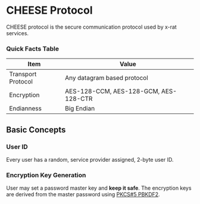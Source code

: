 # CHEESE Protocol

CHEESE protocol is the secure communication protocol used by x-rat services.



### Quick Facts Table

| Item               | Value                                 |
| ------------------ | ------------------------------------- |
| Transport Protocol | Any datagram based protocol           |
| Encryption         | AES-128-CCM, AES-128-GCM, AES-128-CTR |
| Endianness         | Big Endian                            |

#### 

## Basic Concepts

### User ID

Every user has a random, service provider assigned, 2-byte user ID.

### Encryption Key Generation

User may set a password master key and **keep it safe**. The encryption keys are derived from the master password using [PKCS#5 PBKDF2](https://tools.ietf.org/html/rfc2898#page-9).